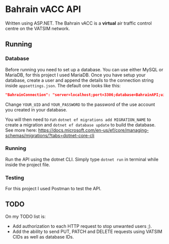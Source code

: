 # Bahrain vACC API
Written using ASP.NET.
The Bahrain vACC is a **virtual** air traffic control centre on the VATSIM network.

## Running
### Database
Before running you need to set up a database. You can use either MySQL or MariaDB, for this project I used MariaDB. Once you have setup your database, create a user and append the details to the connection string inside `appsettings.json`.
The default one looks like this:
```json
"BahrainConnection": "server=localhost;port=3306;database=BahrainAPI;uid=YOUR_UID;pwd=YOUR_PASSWORD;"
```
Change `YOUR_UID` and `YOUR_PASSWORD` to the password of the use account you created in your database.

You will then need to run `dotnet ef migrations add MIGRATION_NAME` to create a migration and `dotnet ef database update` to build the database. 
See more here: https://docs.microsoft.com/en-us/ef/core/managing-schemas/migrations/?tabs=dotnet-core-cli

### Running
Run the API using the dotnet CLI. Simply type `dotnet run` in terminal while inside the project file.

### Testing
For this project I used Postman to test the API.

## TODO
On my TODO list is:
* Add authorization to each HTTP request to stop unwanted users ;).
* Add the ability to send PUT, PATCH and DELETE requests using VATSIM CIDs as well as database IDs.

